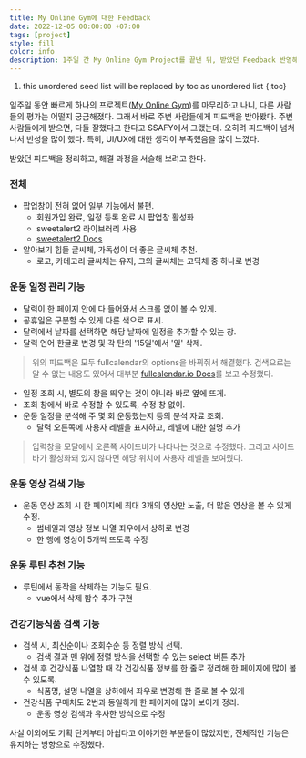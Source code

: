 ```yaml
---
title: My Online Gym에 대한 Feedback
date: 2022-12-05 00:00:00 +07:00
tags: [project]
style: fill
color: info
description: 1주일 간 My Online Gym Project를 끝낸 뒤, 받았던 Feedback 반영해 코드 수정하기
---
```

1. this unordered seed list will be replaced by toc as unordered list
{:toc}

일주일 동안 빠르게 하나의 프로젝트([My Online Gym](https://jeeyoun-s.github.io/projects/2-my-online-gym))를 마무리하고 나니, 다른 사람들의 평가는 어떨지 궁금해졌다. 그래서 바로 주변 사람들에게 피드백을 받아봤다. 주변 사람들에게 받으면, 다들 잘했다고 한다고 SSAFY에서 그랬는데. 오히려 피드백이 넘쳐나서 반성을 많이 했다. 특히, UI/UX에 대한 생각이 부족했음을 많이 느꼈다.

받았던 피드백을 정리하고, 해결 과정을 서술해 보려고 한다.

### 전체
- 팝업창이 전혀 없어 일부 기능에서 불편.
  - 회원가입 완료, 일정 등록 완료 시 팝업창 활성화
  - sweetalert2 라이브러리 사용
  - [sweetalert2 Docs](https://sweetalert2.github.io/)
- 알아보기 힘들 글씨체, 가독성이 더 좋은 글씨체 추천.
  - 로고, 카테고리 글씨체는 유지, 그외 글씨체는 고딕체 중 하나로 변경

### 운동 일정 관리 기능
- 달력이 한 페이지 안에 다 들어와서 스크롤 없이 볼 수 있게.
- 공휴일은 구분할 수 있게 다른 색으로 표시.
- 달력에서 날짜를 선택하면 해당 날짜에 일정을 추가할 수 있는 창.
- 달력 언어 한글로 변경 및 각 탄의 '15일'에서 '일' 삭제.

> 위의 피드백은 모두 fullcalendar의 options을 바꿔줘서 해결했다. 검색으로는 알 수 없는 내용도 있어서 대부분 [fullcalendar.io Docs](https://fullcalendar.io/docs)를 보고 수정했다.

- 일정 조회 시, 별도의 창을 띄우는 것이 아니라 바로 옆에 뜨게.
- 조회 창에서 바로 수정할 수 있도록, 수정 창 없이.
- 운동 일정을 분석해 주 몇 회 운동했는지 등의 분석 자료 조회.
  - 달력 오른쪽에 사용자 레벨을 표시하고, 레벨에 대한 설명 추가

> 입력창을 모달에서 오른쪽 사이드바가 나타나는 것으로 수정했다. 그리고 사이드바가 활성화돼 있지 않다면 해당 위치에 사용자 레벨을 보여줬다.

### 운동 영상 검색 기능
- 운동 영상 조회 시 한 페이지에 최대 3개의 영상만 노출, 더 많은 영상을 볼 수 있게 수정.
  - 썸네일과 영상 정보 나열 좌우에서 상하로 변경
  - 한 행에 영상이 5개씩 뜨도록 수정

### 운동 루틴 추천 기능
- 루틴에서 동작을 삭제하는 기능도 필요.
  - vue에서 삭제 함수 추가 구현

### 건강기능식품 검색 기능
- 검색 시, 최신순이나 조회수순 등 정렬 방식 선택.
  - 검색 결과 맨 위에 정렬 방식을 선택할 수 있는 select 버튼 추가
- 검색 후 건강식품 나열할 때 각 건강식품 정보를 한 줄로 정리해 한 페이지에 많이 볼 수 있도록.
  - 식품명, 설명 나열을 상하에서 좌우로 변경해 한 줄로 볼 수 있게
- 건강식품 구매처도 2번과 동일하게 한 페이지에 많이 보이게 정리.
  - 운동 영상 검색과 유사한 방식으로 수정

사실 이외에도 기획 단계부터 아쉽다고 이야기한 부분들이 많았지만, 전체적인 기능은 유지하는 방향으로 수정했다. 